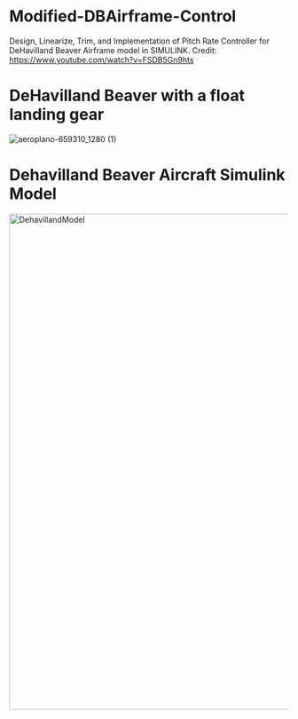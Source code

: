 # Modified-DBAirframe-Control
Design, Linearize, Trim, and Implementation of Pitch Rate Controller for DeHavilland Beaver Airframe model in SIMULINK.
Credit: https://www.youtube.com/watch?v=FSDB5Gn9hts 

# DeHavilland Beaver with a float landing gear
![aeroplano-659310_1280 (1)](https://github.com/Praful22/Modified-DBAirframe-Control/assets/65821250/197bbc4e-f2ed-4176-a085-b1d2a10f35be)

# Dehavilland Beaver Aircraft Simulink Model
<img width="894" alt="DehavillandModel" src="https://github.com/Praful22/Modified-DBAirframe-Control/assets/65821250/b37fb716-b748-4682-a3e0-890fbcdbf2dd">
